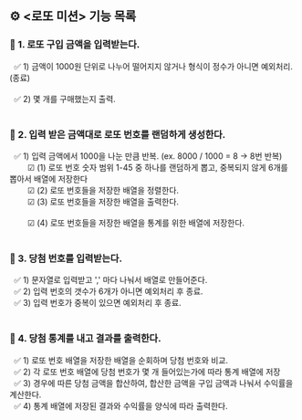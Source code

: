## ⚙ <로또 미션> 기능 목록

### **📌 1. 로또 구입 금액을 입력받는다.**

&nbsp; ✅ 1) 금액이 1000원 단위로 나누어 떨어지지 않거나 형식이 정수가 아니면 예외처리. (종료) <br><br>
&nbsp; ✅ 2) 몇 개를 구매했는지 출력. <br><br>

### **📌 2. 입력 받은 금액대로 로또 번호를 랜덤하게 생성한다.**

&nbsp; ✅ 1) 입력 금액에서 1000을 나눈 만큼 반복. (ex. 8000 / 1000 = 8 -> 8번 반복) <br>
&nbsp; &nbsp; &nbsp; &nbsp; ☑ (1) 로또 번호 숫자 범위 1-45 중 하나를 랜덤하게 뽑고, 중복되지 않게 6개를 뽑아서 배열에 저장한다<br>
&nbsp; &nbsp; &nbsp; &nbsp; ☑ (2) 로또 번호들을 저장한 배열을 정렬한다. <br>
&nbsp; &nbsp; &nbsp; &nbsp; ☑ (3) 로또 번호들을 저장한 배열을 출력한다. <br><br>
&nbsp; &nbsp; &nbsp; &nbsp; ☑ (4) 로또 번호들을 저장한 배열을 통계를 위한 배열에 저장한다. <br><br>

### **📌 3. 당첨 번호를 입력받는다.**

&nbsp; ✅ 1) 문자열로 입력받고 ',' 마다 나눠서 배열로 만들어준다. <br>
&nbsp; ✅ 2) 입력 번호의 갯수가 6개가 아니면 예외처리 후 종료. <br>
&nbsp; ✅ 3) 입력 번호가 중복이 있으면 예외처리 후 종료. <br><br>


### **📌 4. 당첨 통계를 내고 결과를 출력한다.**

&nbsp; ✅ 1) 로또 번호 배열을 저장한 배열을 순회하며 당첨 번호와 비교. <br>
&nbsp; ✅ 2) 각 로또 번호 배열에 당첨 번호가 몇 개 들어있는가에 따라 통계 배열에 저장 <br>
&nbsp; ✅ 3) 경우에 따른 당첨 금액을 합산하여, 합산한 금액을 구입 금액과 나눠서 수익률을 계산한다. <br>
&nbsp; ✅ 4) 통계 배열에 저장된 결과와 수익률을 양식에 따라 출력한다. <br>